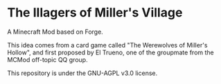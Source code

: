 # The Illagers of Miller's Village

A Minecraft Mod based on Forge.

This idea comes from a card game called "The Werewolves of Miller's Hollow", and first proposed by El Trueno, one of the groupmate from the MCMod off-topic QQ group.

This repository is under the GNU-AGPL v3.0 license.
